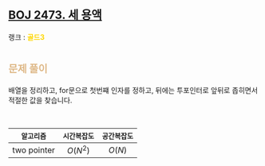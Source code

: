 # <span style="font-size:17pt; font-weight:bold">[BOJ 2473. 세 용액](https://www.acmicpc.net/problem/2473)</span>
랭크 : <span style="color:gold">__골드3__</span>
<br>

# <span style="font-size:15pt;color:BurlyWood">문제 풀이</span>

배열을 정리하고, for문으로 첫번쨰 인자를 정하고, 뒤에는 투포인터로 앞뒤로 좁히면서 적절한 값을 찾습니다.

<br>

|`알고리즘`|`시간복잡도`|`공간복잡도`|
|:---:|:---:|:---:|
| two pointer | $O(N ^ 2)$| $O(N)$ |

<br><br>
